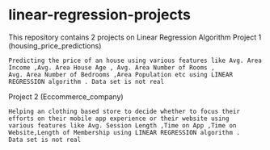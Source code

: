 # linear-regression-projects
This repository contains 2 projects on Linear Regression Algorithm
Project 1  (housing_price_predictions)

    Predicting the price of an house using various features like Avg. Area Income ,Avg. Area House Age , Avg. Area Number of Rooms ,
    Avg. Area Number of Bedrooms ,Area Population etc using LINEAR REGRESSION algorithm . Data set is not real

Project 2  (Eccommerce_company)
    
    Helping an clothing based store to decide whether to focus their efforts on their mobile app experience or their website using
    various features like Avg. Session Length ,Time on App ,Time on Website,Length of Membership using LINEAR REGRESSION algorithm . 
    Data set is not real
    
    
